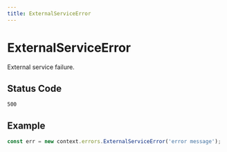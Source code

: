 ```yaml
---
title: ExternalServiceError
---
```


# ExternalServiceError

<SinceBadge version="1.0.0" />

External service failure.

## Status Code

`500`

## Example

```js
const err = new context.errors.ExternalServiceError('error message');
```
